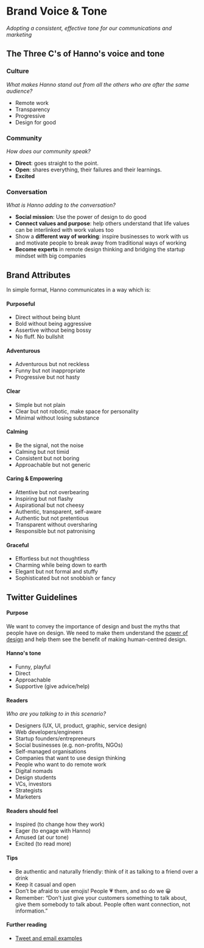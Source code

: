 # Brand Voice & Tone

_Adopting a consistent, effective tone for our communications and marketing_

## The Three C's of Hanno's voice and tone

### Culture

_What makes Hanno stand out from all the others who are after the same audience?_

* Remote work
* Transparency
* Progressive
* Design for good

### Community

_How does our community speak?_

* __Direct__: goes straight to the point.
* __Open__: shares everything, their failures and their learnings.
* __Excited__

### Conversation
_What is Hanno adding to the conversation?_

* __Social mission__: Use the power of design to do good
* __Connect values and purpose__: help others understand that life values can be interlinked with work values too
* Show a __different way of working__: inspire businesses to work with us and motivate people to break away from traditional ways of working
* __Become experts__ in remote design thinking and bridging the startup mindset with big companies

## Brand Attributes
In simple format, Hanno communicates in a way which is:

#### Purposeful
- Direct without being blunt
- Bold without being aggressive
- Assertive without being bossy
- No fluff. No bullshit

#### Adventurous
- Adventurous but not reckless
- Funny but not inappropriate
- Progressive but not hasty

#### Clear
- Simple but not plain
- Clear but not robotic, make space for personality
- Minimal without losing substance


#### Calming
- Be the signal, not the noise
- Calming but not timid
- Consistent but not boring
- Approachable but not generic


#### Caring & Empowering
- Attentive but not overbearing
- Inspiring but not flashy
- Aspirational but not cheesy
- Authentic, transparent, self-aware
- Authentic but not pretentious
- Transparent without oversharing
- Responsible but not patronising

#### Graceful
- Effortless but not thoughtless
- Charming while being down to earth
- Elegant but not formal and stuffy
- Sophisticated but not snobbish or fancy

## Twitter Guidelines

#### Purpose
We want to convey the importance of design and bust the myths that people have on design. We need to make them understand the [power of design](http://www.designdisruptors.com/) and help them see the benefit of making human-centred design.

#### Hanno's tone
- Funny, playful
- Direct
- Approachable
- Supportive (give advice/help)

#### Readers
_Who are you talking to in this scenario?_

- Designers (UX, UI, product, graphic, service design)
- Web developers/engineers
- Startup founders/entrepreneurs
- Social businesses (e.g. non-profits, NGOs)
- Self-managed organisations
- Companies that want to use design thinking
- People who want to do remote work
- Digital nomads
- Design students
- VCs, investors
- Strategists
- Marketers

#### Readers should feel
- Inspired (to change how they work)
- Eager (to engage with Hanno)
- Amused (at our tone)
- Excited (to read more)

#### Tips
- Be authentic and naturally friendly: think of it as talking to a friend over a drink
- Keep it casual and open
- Don’t be afraid to use emojis! People 💗 them, and so do we 😀
- Remember: “Don’t just give your customers something to talk about, give them somebody to talk about. People often want connection, not information.”

#### Further reading
- [Tweet and email examples](https://docs.google.com/document/d/1d9vIcZSVtWbAaJFy2c1liEasfSup8OuNgI4qq7w-vHI/edit?usp=sharing)
